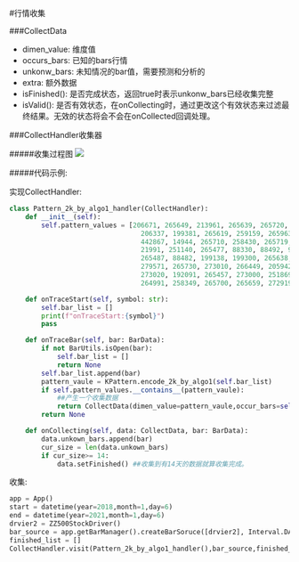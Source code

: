 #行情收集

<span id ='collect_data'/>

###CollectData

+ dimen_value: 维度值
+ occurs_bars: 已知的bars行情
+ unkonw_bars:  未知情况的bar值，需要预测和分析的
+ extra: 额外数据
+ isFinished(): 是否完成状态，返回true时表示unkonw_bars已经收集完整
+ isValid(): 是否有效状态，在onCollecting时，通过更改这个有效状态来过滤最终结果。无效的状态将会不会在onCollected回调处理。



###CollectHandler收集器

#####收集过程图
![](imges/CollectHandler.jpg)

#####代码示例:

实现CollectHandler:

```python
class Pattern_2k_by_algo1_handler(CollectHandler):
    def __init__(self):
        self.pattern_values = [206671, 265649, 213961, 265639, 265720, 206580, 324769, 81283, 265629, 29443, 206590,
                                 206337, 199381, 265619, 259159, 265963, 265376,
                                 442867, 14944, 265710, 258430, 265719, 280300, 206428, 265801, 265467, 81040, 36814,
                                 21991, 251140, 265477, 88330, 88492, 95863, 265497, 265740, 265711,
                                 265487, 88482, 199138, 199300, 265638, 88320, 206347, 88573, 22234, 206681, 258420,
                                 279571, 265730, 273010, 266449, 205942, 265386, 265721, 272281, 265729, 265406,
                                 273020, 192091, 265457, 273000, 251869, 88563, 258187, 103153, 221251, 258440, 73993,
                                 264991, 258349, 265700, 265659, 272919, 272929]

    def onTraceStart(self, symbol: str):
        self.bar_list = []
        print(f"onTraceStart:{symbol}")
        pass

    def onTraceBar(self, bar: BarData):
        if not BarUtils.isOpen(bar):
            self.bar_list = []
            return None
        self.bar_list.append(bar)
        pattern_vaule = KPattern.encode_2k_by_algo1(self.bar_list)
        if self.pattern_values.__contains__(pattern_vaule):
            ##产生一个收集数据
            return CollectData(dimen_value=pattern_vaule,occur_bars=self.bar_list[-3:])
        return None

    def onCollecting(self, data: CollectData, bar: BarData):
        data.unkown_bars.append(bar)
        cur_size = len(data.unkown_bars)
        if cur_size>= 14:
            data.setFinished() ##收集到有14天的数据就算收集完成。
```

收集:

```python
app = App()
start = datetime(year=2018,month=1,day=6)
end = datetime(year=2021,month=1,day=6)
drvier2 = ZZ500StockDriver()
bar_source = app.getBarManager().createBarSoruce([drvier2], Interval.DAILY, start, end)
finished_list = []
CollectHandler.visit(Pattern_2k_by_algo1_handler(),bar_source,finished_list=finished_list)
```

